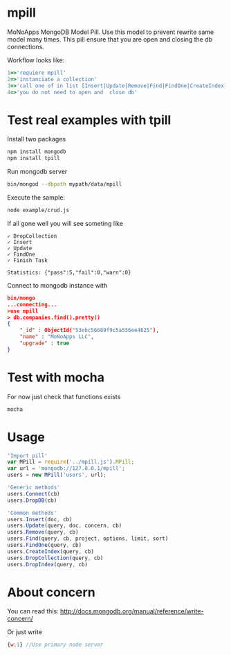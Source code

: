mpill
=====

MoNoApps MongoDB Model Pill.
Use this model to prevent rewrite same model many times.
This pill ensure that you are open and closing the db connections.

Workflow looks like:
````js
1=>'requiere mpill'
2=>'instanciate a collection'
3=>'call one of in list [Insert|Update|Remove|Find|FindOne|CreateIndex|DropCollection|DropIndex]'
4=>'you do not need to open and  close db'
````

Test real examples with tpill
==
Install two packages
````bash
npm install mongodb
npm install tpill
````
Run mongodb server
````bash
bin/mongod --dbpath mypath/data/mpill
````
Execute the sample:
````bash
node example/crud.js
````
If all gone well you will see someting like
````shell
✓ DropCollection
✓ Insert
✓ Update
✓ FindOne
✓ Finish Task

Statistics: {"pass":5,"fail":0,"warn":0}
````
Connect to mongodb instance with
````json
bin/mongo
...connecting...
>use mpill
> db.companies.find().pretty()
{
	"_id" : ObjectId("53ebc56689f9c5a536ee4625"),
	"name" : "MoNoApps LLC",
	"upgrade" : true
}
````

Test with mocha
===
For now just check that functions exists
```bash
mocha
```

Usage
===
````js
'Import pill'
var MPill = require('../mpill.js').MPill;
var url = 'mongodb://127.0.0.1/mpill';
users = new MPill('users', url);

'Generic methods'
users.Connect(cb)
users.DropDB(cb)

'Common methods'
users.Insert(doc, cb)
users.Update(query, doc, concern, cb)
users.Remove(query, cb)
users.Find(query, cb, project, options, limit, sort)
users.FindOne(query, cb)
users.CreateIndex(query, cb)
users.DropCollection(query, cb)
users.DropIndex(query, cb)
````
About concern
===
You can read this: http://docs.mongodb.org/manual/reference/write-concern/

Or just write
````js
{w:1} //Use primary node server
````
